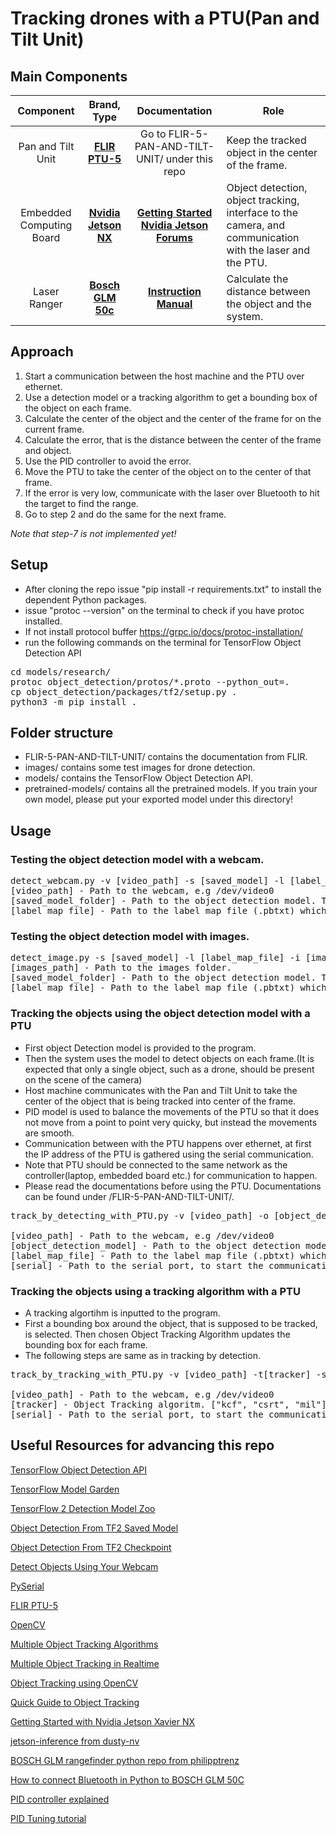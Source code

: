 # Tracking drones with a PTU(Pan and Tilt Unit)

## Main Components

Component | Brand, Type | Documentation | Role |
 :------------: | :-----------: | :-----------: | ----------- |
Pan and Tilt Unit | __[FLIR PTU-5](https://www.flir.com/products/ptu-5/)__ |Go to FLIR-5-PAN-AND-TILT-UNIT/ under this repo| Keep the tracked object in the center of the frame. |
Embedded Computing Board | __[Nvidia Jetson NX](https://www.nvidia.com/en-us/autonomous-machines/embedded-systems/jetson-xavier-nx/)__ | __[Getting Started](https://developer.nvidia.com/embedded/learn/get-started-jetson-xavier-nx-devkit)__ <br> __[Nvidia Jetson Forums](https://forums.developer.nvidia.com/c/agx-autonomous-machines/jetson-embedded-systems/70)__| Object detection, object tracking, interface to the camera, and communication with the laser and the PTU.|
Laser Ranger| __[Bosch GLM 50c](https://www.bosch-professional.com/ao/en/products/glm-50-c-0601072C00)__ | __[Instruction Manual](https://www.bosch-professional.com/manuals/professional/ao/en/online-manual/200356428/en-AO/index.html)__ | Calculate the distance between the object and the system.|



## Approach
1. Start a communication between the host machine and the PTU over ethernet.
2. Use a detection model or a tracking algorithm to get a bounding box of the object on each frame.
3. Calculate the center of the object and the center of the frame for on the current frame.
4. Calculate the error, that is the distance between the center of the frame and object.
5. Use the PID controller to avoid the error.
6. Move the PTU to take the center of the object on to the center of that frame.
7. If the error is very low, communicate with the laser over Bluetooth to hit the target to find the range.
8. Go to step 2 and do the same for the next frame.

*Note that step-7 is not implemented yet!*

## Setup
- After cloning the repo issue "pip install -r requirements.txt" to install the dependent Python packages.
- issue "protoc --version" on the terminal to check if you have protoc installed. 
- If not install protocol buffer https://grpc.io/docs/protoc-installation/
- run the following commands on the terminal for TensorFlow Object Detection API
<pre>
cd models/research/
protoc object_detection/protos/*.proto --python_out=.
cp object_detection/packages/tf2/setup.py .
python3 -m pip install .
</pre>

## Folder structure
- FLIR-5-PAN-AND-TILT-UNIT/ contains the documentation from FLIR.
- images/ contains some test images for drone detection.
- models/ contains the TensorFlow Object Detection API.
- pretrained-models/ contains all the pretrained models. If you train your own model, please put your exported model under this directory!

## Usage
### Testing the object detection model with a webcam.
<pre>
detect_webcam.py -v [video_path] -s [saved_model] -l [label_map_file]
[video_path] - Path to the webcam, e.g /dev/video0
[saved_model_folder] - Path to the object detection model. This folder contains /variables/ /assets/ saved_model.pb
[label_map_file] - Path to the label map file (.pbtxt) which corresponds to the saved model.
</pre>

### Testing the object detection model with images.
<pre>
detect_image.py -s [saved_model] -l [label_map_file] -i [images_path] 
[images_path] - Path to the images folder.
[saved_model_folder] - Path to the object detection model. This folder contains /variables/ /assets/ saved_model.pb
[label_map_file] - Path to the label map file (.pbtxt) which corresponds to the saved model.
</pre>

### Tracking the objects using the object detection model with a PTU
- First object Detection model is provided to the program.
- Then the system uses the model to detect objects on each frame.(It is expected that only a single object, such as a drone, should be present on the scene of the camera)
- Host machine communicates with the Pan and Tilt Unit to take the center of the object that is being tracked into center of the frame.
- PID model is used to balance the movements of the PTU so that it does not move from a point to point very quicky, but instead the movements are smooth.
- Communication between with the PTU happens over ethernet, at first the IP address of the PTU is gathered using the serial communication.
- Note that PTU should be connected to the same network as the controller(laptop, embedded board etc.) for communication to happen.
- Please read the documentations before using the PTU. Documentations can be found under /FLIR-5-PAN-AND-TILT-UNIT/.

<pre>
track_by_detecting_with_PTU.py -v [video_path] -o [object_detection_model] -l [label_map_file] -s [serial] 

[video_path] - Path to the webcam, e.g /dev/video0
[object_detection_model] - Path to the object detection model. This folder contains /variables/ /assets/ saved_model.pb
[label_map_file] - Path to the label map file (.pbtxt) which corresponds to the saved model.
[serial] - Path to the serial port, to start the communication with the PTU.
</pre>

### Tracking the objects using a tracking algorithm with a PTU
- A tracking algortihm is inputted to the program.
- First a bounding box around the object, that is supposed to be tracked, is selected. Then chosen Object Tracking Algorithm updates the bounding box for each frame.
- The following steps are same as in tracking by detection.
<pre>
track_by_tracking_with_PTU.py -v [video_path] -t[tracker] -s [serial] 

[video_path] - Path to the webcam, e.g /dev/video0
[tracker] - Object Tracking algoritm. ["kcf", "csrt", "mil"].
[serial] - Path to the serial port, to start the communication with the PTU.
</pre>

## Useful Resources for advancing this repo

[TensorFlow Object Detection API](https://github.com/tensorflow/models/tree/master/research/object_detection)

[TensorFlow Model Garden](https://github.com/tensorflow/models)

[TensorFlow 2 Detection Model Zoo](https://github.com/tensorflow/models/blob/master/research/object_detection/g3doc/tf2_detection_zoo.md)

[Object Detection From TF2 Saved Model](https://tensorflow-object-detection-api-tutorial.readthedocs.io/en/latest/auto_examples/plot_object_detection_saved_model.html)

[Object Detection From TF2 Checkpoint](https://tensorflow-object-detection-api-tutorial.readthedocs.io/en/latest/auto_examples/plot_object_detection_checkpoint.html)

[Detect Objects Using Your Webcam](https://tensorflow-object-detection-api-tutorial.readthedocs.io/en/latest/auto_examples/object_detection_camera.html)

[PySerial](https://pyserial.readthedocs.io/en/latest/pyserial.html)

[FLIR PTU-5](https://www.flir.com/products/ptu-5/)

[OpenCV](https://docs.opencv.org/master/d6/d00/tutorial_py_root.html)

[Multiple Object Tracking Algorithms](https://manivannan-ai.medium.com/multiple-object-tracking-algorithms-a01973272e52)

[Multiple Object Tracking in Realtime](https://opencv.org/multiple-object-tracking-in-realtime/)

[Object Tracking using OpenCV](https://learnopencv.com/object-tracking-using-opencv-cpp-python/)

[Quick Guide to Object Tracking](https://cv-tricks.com/object-tracking/quick-guide-mdnet-goturn-rolo/)

[Getting Started with Nvidia Jetson Xavier NX](https://developer.nvidia.com/embedded/learn/get-started-jetson-xavier-nx-devkit)

[jetson-inference from dusty-nv](https://github.com/dusty-nv/jetson-inference)

[BOSCH GLM rangefinder python repo from philipptrenz](https://github.com/philipptrenz/BOSCH-GLM-rangefinder)

[How to connect Bluetooth in Python to BOSCH GLM 50C](https://medium.com/analytics-vidhya/how-to-use-connect-bluetooth-in-python-from-scartch-to-bosch-glm-50-c-in-window-e75d8206fab4)

[PID controller explained](https://pidexplained.com/pid-controller-explained/)

[PID Tuning tutorial](https://www.neles.com/valves-services/pid-tuning-and-process-control-services/pid-tuning-tutorial/)
